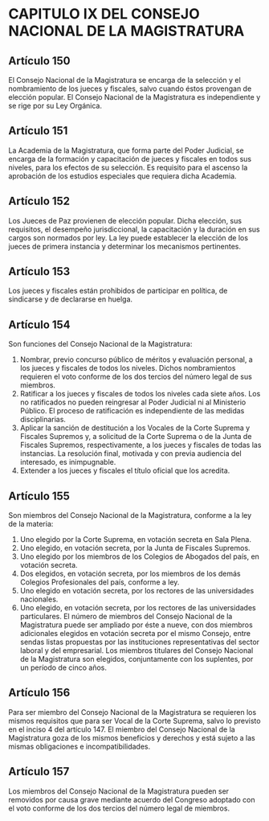 # CAPITULO IX DEL CONSEJO NACIONAL DE LA MAGISTRATURA
## Artículo 150
El Consejo Nacional de la Magistratura se encarga de la selección y el nombramiento de los jueces y fiscales, salvo cuando éstos provengan de elección popular. 
El Consejo Nacional de la Magistratura es independiente y se rige por su Ley Orgánica. 


## Artículo 151
La Academia de la Magistratura, que forma parte del Poder Judicial, se encarga de la formación y capacitación de jueces y fiscales en todos sus niveles, para los efectos de su selección. 
Es requisito para el ascenso la aprobación de los estudios especiales que requiera dicha Academia. 


## Artículo 152
Los Jueces de Paz provienen de elección popular. 
Dicha elección, sus requisitos, el desempeño jurisdiccional, la capacitación y la duración en sus cargos son normados por ley. 
La ley puede establecer la elección de los jueces de primera instancia y determinar los mecanismos pertinentes. 


## Artículo 153
Los jueces y fiscales están prohibidos de participar en política, de sindicarse y de declararse en huelga. 


## Artículo 154
Son funciones del Consejo Nacional de la Magistratura: 
1. Nombrar, previo concurso público de méritos y evaluación personal, a los jueces y fiscales de todos los niveles. 
Dichos nombramientos requieren el voto conforme de los dos tercios del número legal de sus miembros. 
2. Ratificar a los jueces y fiscales de todos los niveles cada siete años. 
Los no ratificados no pueden reingresar al Poder Judicial ni al Ministerio Público. 
El proceso de ratificación es independiente de las medidas disciplinarias. 
3. Aplicar la sanción de destitución a los Vocales de la Corte Suprema y Fiscales Supremos y, a solicitud de la Corte Suprema o de la Junta de Fiscales Supremos, respectivamente, a los jueces y fiscales de todas las instancias. 
La resolución final, motivada y con previa audiencia del interesado, es inimpugnable. 
4. Extender a los jueces y fiscales el título oficial que los acredita. 


## Artículo 155
Son miembros del Consejo Nacional de la Magistratura, conforme a la ley de la materia: 
1. Uno elegido por la Corte Suprema, en votación secreta en Sala Plena. 
2. Uno elegido, en votación secreta, por la Junta de Fiscales Supremos. 
3. Uno elegido por los miembros de los Colegios de Abogados del país, en votación secreta. 
4. Dos elegidos, en votación secreta, por los miembros de los demás Colegios Profesionales del país, conforme a ley. 
5. Uno elegido en votación secreta, por los rectores de las universidades nacionales. 
6. Uno elegido, en votación secreta, por los rectores de las universidades particulares. 
El número de miembros del Consejo Nacional de la Magistratura puede ser ampliado por éste a nueve, con dos miembros adicionales elegidos en votación secreta por el mismo Consejo, entre sendas listas propuestas por las instituciones representativas del sector laboral y del empresarial. 
Los miembros titulares del Consejo Nacional de la Magistratura son elegidos, conjuntamente con los suplentes, por un período de cinco años. 


## Artículo 156
Para ser miembro del Consejo Nacional de la Magistratura se requieren los mismos requisitos que para ser Vocal de la Corte Suprema, salvo lo previsto en el inciso 4 del artículo 147. 
El miembro del Consejo Nacional de la Magistratura goza de los mismos beneficios y derechos y está sujeto a las mismas obligaciones e incompatibilidades. 


## Artículo 157
Los miembros del Consejo Nacional de la Magistratura pueden ser removidos por causa grave mediante acuerdo del Congreso adoptado con el voto conforme de los dos tercios del número legal de miembros. 

